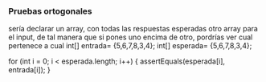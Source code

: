 ### Pruebas ortogonales
sería declarar un array, con todas las respuestas esperadas
otro array para el input, de tal manera
que si pones uno encima de otro, pordrías ver cual pertenece a cual
int[] entrada= {5,6,7,8,3,4};
int[] esperada= {5,6,7,8,3,4};

for (int i = 0; i < esperada.length; i++) {
			assertEquals(esperada[i], entrada[i]);
		}
